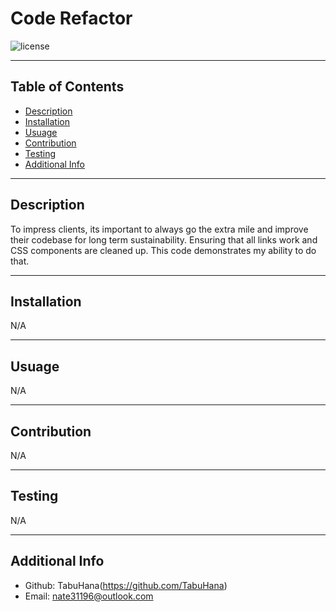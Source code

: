 # Code Refactor

  ![license](https://img.shields.io/badge/license-MIT-blue)

  ***
  ## Table of Contents
  - [Description](#description)
  - [Installation](#installation)
  - [Usuage](#usuage)
  - [Contribution](#contribution)
  - [Testing](#testing)
  - [Additional Info](#additional-info)

  ***
  ## Description
  To impress clients, its important to always go the extra mile and improve their codebase for long term sustainability. Ensuring that all links work and CSS components are cleaned up. This code demonstrates my ability to do that.

  ***
  ## Installation
  N/A

  ***
  ## Usuage
  N/A

  ***
  ## Contribution
  N/A

  ***
  ## Testing
  N/A

  ***
  ## Additional Info
  - Github: TabuHana(https://github.com/TabuHana)
  - Email: nate31196@outlook.com
